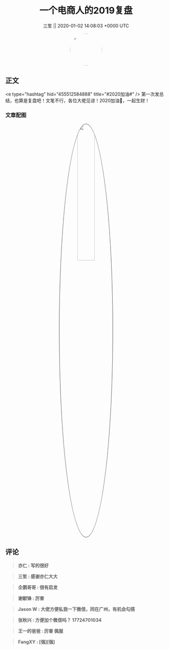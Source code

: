 <h1 align="center">一个电商人的2019复盘</h1>




<p align="center">
    <a>三笙 || 2020-01-02 14:08:03 &#43;0000 UTC</a>
</p>

<div align="center">
    <img src="https://images.zsxq.com/FtV_TBawBe18aB45NxQnKWjl--5v?e=1590940799&amp;token=kIxbL07-8jAj8w1n4s9zv64FuZZNEATmlU_Vm6zD:c8_awGteCTC6kgCT_r0dyhNnKvQ=" width="100" height="100" style="border:1px solid;border-radius:50%; color:#ffffff"/>
</div>




## 正文

<div>
&lt;e type=&#34;hashtag&#34; hid=&#34;455512584888&#34; title=&#34;#2020加油#&#34; /&gt; 第一次发总结，也算是复盘吧！文笔不行，各位大佬见谅！2020加油💪，一起生财！
</div>

### 文章配图

<div class="image" align="center">

<img src="https://images.zsxq.com/Fu8lnRgNFhGFjOSryFd46uUqDizP?imageMogr2/auto-orient/thumbnail/800x/format/jpg/blur/1x0/quality/75&amp;e=1590940799&amp;token=kIxbL07-8jAj8w1n4s9zv64FuZZNEATmlU_Vm6zD:nAeDC3fnuB44g97VkwU2ahNieGg=" width="33%" height="33%" style="border:1px solid;border-radius:50%; color:#3c3f41"/>

</div>


## 评论

<div align="left">
<div>

<blockquote >
<span> <strong>亦仁 : 写的很好 </strong></span>
</blockquote>

<blockquote >
<span> <strong>三笙 : 感谢亦仁大大 </strong></span>
</blockquote>

<blockquote >
<span> <strong>企鹅哥哥 : 很有启发 </strong></span>
</blockquote>

<blockquote >
<span> <strong>谢献锋 : 厉害 </strong></span>
</blockquote>

<blockquote >
<span> <strong>Jason W : 大佬方便私我一下微信，同在广州，有机会勾搭 </strong></span>
</blockquote>

<blockquote >
<span> <strong>张秋兴 : 方便加个微信吗？
17724701034 </strong></span>
</blockquote>

<blockquote >
<span> <strong>王一的爸爸 : 厉害 佩服 </strong></span>
</blockquote>

<blockquote >
<span> <strong>FangXY : [强][强] </strong></span>
</blockquote>

</div>
</div>